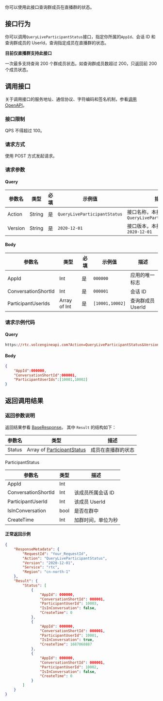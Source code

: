 你可以使用此接口查询群成员在直播群的状态。

## 接口行为

你可以调用`QueryLiveParticipantStatus`接口，指定你所属的`AppId`、会话 ID 和查询群成员的 UserId，查询指定成员在直播群的状态。

**目前仅直播群支持此接口**

一次最多支持查询 200 个群成员状态。如查询群成员数超过 200，只返回前 200 个成员状态。

## 调用接口

关于调用接口的服务地址、通信协议、字符编码和签名机制，参看[调用 OpenAPI](412251)。
### 接口限制

QPS 不得超过 100。

### 请求方式

使用 POST 方式发起请求。

### 请求参数

#### Query

| 参数名 | 类型 | 必填 | 示例值 | 描述 |
| --- | --- | --- | --- | --- |
| Action | String | 是 | `QueryLiveParticipantStatus` | 接口名称，本接口取值：`QueryLiveParticipantStatus` |
| Version | String | 是 | `2020-12-01` | 接口版本，本接口取值：`2020-12-01` |


#### Body

| 参数名 | 类型 | 必填 | 示例值 | 描述 |
| --- | --- | --- | --- | --- |
| AppId | Int | 是 | `000000` | 应用的唯一标志 |
| ConversationShortId | Int | 是 | `000001` | 会话 ID |
| ParticipantUserIds | Array of Int | 是 | `[10001,10002]` | 查询群成员 UserId |


### 请求示例代码

#### Query

```Postscript
https://rtc.volcengineapi.com?Action=QueryLiveParticipantStatus&Version=2020-12-01

```

#### Body

```Json
{
    "AppId":000000,
    "ConversationShortId":000001,
    "ParticipantUserIds":[10001,10002]
}
```

## 返回调用结果

### 返回参数说明

返回结果参看 [BaseResponse](192711.md#baseresponse)。
其中 `Result` 的结构如下：

| 参数名 | 类型 | 描述 |
| --- | --- | --- |
| Status | Array of [ParticipantStatus](#participantstatus) | 成员在直播群的状态 |


ParticipantStatus<span id="participantstatus"></span>

| 参数名 | 类型 | 描述 |
| --- | --- | --- |
| AppId | Int |  |
| ConversationShortId | Int | 该成员所属会话 ID|
| ParticipantUserId | Int | 该成员 UserId |
| IsInConversation | bool | 是否在群中 |
| CreateTime | Int | 加群时间，单位为秒 |


#### **正常返回示例**

```json
{
    "ResponseMetadata": {
        "RequestId": "Your_RequestId",
        "Action": "QueryLiveParticipantStatus",
        "Version": "2020-12-01",
        "Service": "rtc",        
        "Region": "cn-north-1"
    },
    "Result": {
        "Status": [
            {
                "AppId": 000000,
                "ConversationShortId": 000001,
                "ParticipantUserId": 10003,
                "IsInConversation": false,
                "CreateTime": 0
            },
            {
                "AppId": 000000,
                "ConversationShortId": 000001,
                "ParticipantUserId": 10001,
                "IsInConversation": true,
                "CreateTime": 1687068887
            },
            {
                "AppId": 000000,
                "ConversationShortId": 000001,
                "ParticipantUserId": 10002,
                "IsInConversation": false,
                "CreateTime": 0
            }
        ]
    }
}
```